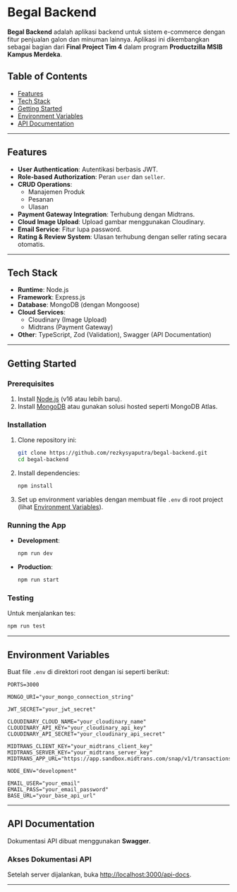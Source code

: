 # **Begal Backend**

**Begal Backend** adalah aplikasi backend untuk sistem e-commerce dengan fitur penjualan galon dan minuman lainnya. Aplikasi ini dikembangkan sebagai bagian dari **Final Project Tim 4** dalam program **Productzilla MSIB Kampus Merdeka**.

## **Table of Contents**
- [Features](#features)
- [Tech Stack](#tech-stack)
- [Getting Started](#getting-started)
- [Environment Variables](#environment-variables)
- [API Documentation](#api-documentation)

---

## **Features**
- **User Authentication**: Autentikasi berbasis JWT.
- **Role-based Authorization**: Peran `user` dan `seller`.
- **CRUD Operations**:
  - Manajemen Produk
  - Pesanan
  - Ulasan
- **Payment Gateway Integration**: Terhubung dengan Midtrans.
- **Cloud Image Upload**: Upload gambar menggunakan Cloudinary.
- **Email Service**: Fitur lupa password.
- **Rating & Review System**: Ulasan terhubung dengan seller rating secara otomatis.

---

## **Tech Stack**
- **Runtime**: Node.js
- **Framework**: Express.js
- **Database**: MongoDB (dengan Mongoose)
- **Cloud Services**: 
  - Cloudinary (Image Upload)
  - Midtrans (Payment Gateway)
- **Other**: TypeScript, Zod (Validation), Swagger (API Documentation)

---

## **Getting Started**

### **Prerequisites**
1. Install [Node.js](https://nodejs.org/) (v16 atau lebih baru).
2. Install [MongoDB](https://www.mongodb.com/) atau gunakan solusi hosted seperti MongoDB Atlas.

### **Installation**
1. Clone repository ini:
   ```bash
   git clone https://github.com/rezkysyaputra/begal-backend.git
   cd begal-backend
   ```
2. Install dependencies:
   ```bash
   npm install
   ```
3. Set up environment variables dengan membuat file `.env` di root project (lihat [Environment Variables](#environment-variables)).

### **Running the App**
- **Development**: 
  ```bash
  npm run dev
  ```
- **Production**: 
  ```bash
  npm run start
  ```

### **Testing**
Untuk menjalankan tes:
```bash
npm run test
```

---

## **Environment Variables**
Buat file `.env` di direktori root dengan isi seperti berikut:
```env
PORTS=3000

MONGO_URI="your_mongo_connection_string"

JWT_SECRET="your_jwt_secret"

CLOUDINARY_CLOUD_NAME="your_cloudinary_name"
CLOUDINARY_API_KEY="your_cloudinary_api_key"
CLOUDINARY_API_SECRET="your_cloudinary_api_secret"

MIDTRANS_CLIENT_KEY="your_midtrans_client_key"
MIDTRANS_SERVER_KEY="your_midtrans_server_key"
MIDTRANS_APP_URL="https://app.sandbox.midtrans.com/snap/v1/transactions"

NODE_ENV="development"

EMAIL_USER="your_email"
EMAIL_PASS="your_email_password"
BASE_URL="your_base_api_url"
```

---

## **API Documentation**
Dokumentasi API dibuat menggunakan **Swagger**.

### **Akses Dokumentasi API**
Setelah server dijalankan, buka [http://localhost:3000/api-docs](http://localhost:3000/api-docs).

---
